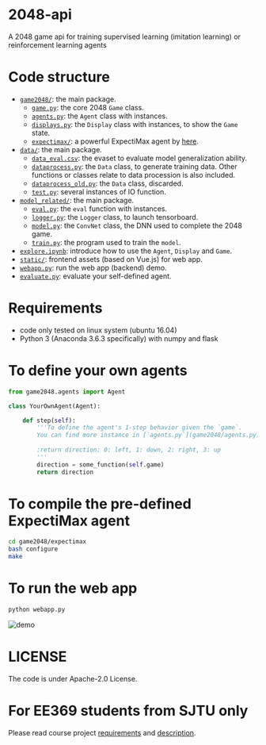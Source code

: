 # 2048-api
A 2048 game api for training supervised learning (imitation learning) or reinforcement learning agents

# Code structure
* [`game2048/`](game2048/): the main package.
    * [`game.py`](game2048/game.py): the core 2048 `Game` class.
    * [`agents.py`](game2048/agents.py): the `Agent` class with instances.
    * [`displays.py`](game2048/displays.py): the `Display` class with instances, to show the `Game` state.
    * [`expectimax/`](game2048/expectimax): a powerful ExpectiMax agent by [here](https://github.com/nneonneo/2048-ai).
* [`data/`](data/): the main package.
    * [`data_eval.csv`](data/data_eval.csv): the evaset to evaluate model generalization ability.
    * [`dataprocess.py`](data/dataprocess.py): the `Data` class, to generate training data. Other functions or classes relate to data procession is also included.
    * [`dataprocess_old.py`](data/dataprocess_old.py): the `Data` class, discarded.
    * [`test.py`](data/dataprocess_old.py): several instances of IO function.
* [`model_related/`](model_related/): the main package.
    * [`eval.py`](model_related/eval.py): the `eval` function with instances.
    * [`logger.py`](model_related/logger.py): the `Logger` class, to launch tensorboard.
    * [`model.py`](model_related/model.py): the `ConvNet` class, the DNN used to complete the 2048 game.
    * [`train.py`](model_related/train.py): the program used to train the `model`.
* [`explore.ipynb`](explore.ipynb): introduce how to use the `Agent`, `Display` and `Game`.
* [`static/`](static/): frontend assets (based on Vue.js) for web app.
* [`webapp.py`](webapp.py): run the web app (backend) demo.
* [`evaluate.py`](evaluate.py): evaluate your self-defined agent.

# Requirements
* code only tested on linux system (ubuntu 16.04)
* Python 3 (Anaconda 3.6.3 specifically) with numpy and flask

# To define your own agents
```python
from game2048.agents import Agent

class YourOwnAgent(Agent):

    def step(self):
        '''To define the agent's 1-step behavior given the `game`.
        You can find more instance in [`agents.py`](game2048/agents.py).
        
        :return direction: 0: left, 1: down, 2: right, 3: up
        '''
        direction = some_function(self.game)
        return direction

```

# To compile the pre-defined ExpectiMax agent

```bash
cd game2048/expectimax
bash configure
make
```

# To run the web app
```bash
python webapp.py
```
![demo](preview2048.gif)

# LICENSE
The code is under Apache-2.0 License.

# For EE369 students from SJTU only
Please read course project [requirements](EE369.md) and [description](Project2048.pdf). 

